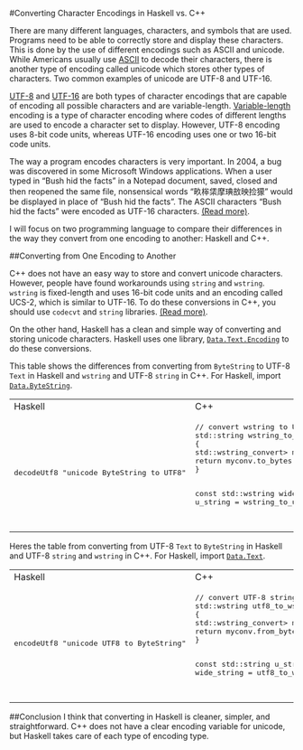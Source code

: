 #Converting Character Encodings in Haskell vs. C++

There are many different languages, characters, and symbols that are used. Programs need to be able to correctly store and display these characters. This is done by the use of different encodings such as ASCII and unicode. While Americans usually use [ASCII](http://www.asciitable.com/) to decode their characters, there is another type of encoding called unicode which stores other types of characters. Two common examples of unicode are UTF-8 and UTF-16.

[UTF-8](http://en.wikipedia.org/wiki/UTF-8) and [UTF-16](http://en.wikipedia.org/wiki/UTF-16) are both types of character encodings that are capable of encoding all possible characters and are variable-length. [Variable-length](http://en.wikipedia.org/wiki/Variable-width_encoding) encoding is a type of character encoding where codes of different lengths are used to encode a character set to display. However, UTF-8 encoding uses 8-bit code units, whereas UTF-16 encoding uses one or two 16-bit code units.

The way a program encodes characters is very important. In 2004, a bug was discovered in some Microsoft Windows applications. When a user typed in “Bush hid the facts” in a Notepad document, saved, closed and then reopened the same file, nonsensical words “畂桳栠摩琠敨映捡獴” would be displayed in place of “Bush hid the facts”. The ASCII characters “Bush hid the facts” were encoded as UTF-16 characters. [(Read more)](http://en.wikipedia.org/wiki/Bush_hid_the_facts).

I will focus on two programming language to compare their differences in the way they convert from one encoding to another: Haskell and C++.

##Converting from One Encoding to Another

C++ does not have an easy way to store and convert unicode characters. However, people have found workarounds using `string` and `wstring`. `wstring` is fixed-length and uses 16-bit code units and an encoding called UCS-2, which is similar to UTF-16. To do these conversions in C++, you should use `codecvt` and `string` libraries. [(Read more)](http://stackoverflow.com/questions/4358870/convert-wstring-to-string-encoded-in-utf-8).

On the other hand, Haskell has a clean and simple way of converting and storing unicode characters. Haskell uses one library, [`Data.Text.Encoding`](http://hackage.haskell.org/package/text-1.1.1.3/docs/Data-Text-Encoding.html) to do these conversions.

This table shows the differences from converting from `ByteString` to UTF-8 `Text` in Haskell and `wstring` and UTF-8 `string` in C++. For Haskell, import [`Data.ByteString`](https://hackage.haskell.org/package/bytestring-0.9.2.1/docs/Data-ByteString.html).
<table>
<tr>
<td>Haskell</td>
<td>C++</td>
</tr>
<tr>
<td><pre>
decodeUtf8 "unicode ByteString to UTF8"
</td></pre>
<td><pre>
// convert wstring to UTF-8 string
std::string wstring_to_utf8 (const std::wstring& str)
{
std::wstring_convert<std::codecvt_utf8<wchar_t>> myconv;
return myconv.to_bytes(str);
}

const std::wstring wide_string
   = L"This string";
const std::string u_string
   = wstring_to_utf8(wide_string);
</td></pre>
</tr>
</table>

Heres the table from converting from UTF-8 `Text` to `ByteString` in Haskell and UTF-8 `string` and `wstring` in C++. For Haskell, import [`Data.Text`](http://hackage.haskell.org/package/text-0.11.2.0/docs/Data-Text.html).
<table>
<tr>
<td>Haskell</td>
<td>C++</td>
</tr>
<tr>
<td><pre>
encodeUtf8 "unicode UTF8 to ByteString"
</td></pre>
<td><pre>
// convert UTF-8 string to wstring
std::wstring utf8_to_wstring (const std::string& str)
{
std::wstring_convert<std::codecvt_utf8<wchar_t>> myconv;
return myconv.from_bytes(str);
}
   
const std::string u_string
   = "This string";
const std::wstring wide_string
   = utf8_to_wstring(u_string);
</td></pre>
</tr>
</table>

##Conclusion
I think that converting in Haskell is cleaner, simpler, and straightforward. C++ does not have a clear encoding variable for unicode, but Haskell takes care of each type of encoding type.
